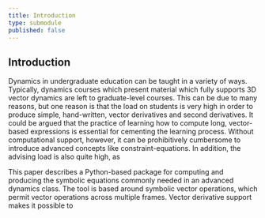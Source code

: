 ```yaml
---
title: Introduction
type: submodule
published: false
---
```


## Introduction

Dynamics in undergraduate education can be taught in a variety of ways.  Typically, dynamics courses which present material which fully supports 3D vector dynamics are left to graduate-level courses.  This can be due to many reasons, but one reason is that the load on students is very high in order to produce simple, hand-written, vector derivatives and second derivatives.  It could be argued that the practice of learning how to compute long, vector-based expressions is essential for cementing the learning process.  Without computational support, however, it can be prohibitively cumbersome to introduce advanced concepts like constraint-equations.  In addition, the advising load is also quite high, as 

This paper describes a Python-based package for computing and producing the symbolic equations commonly needed in an advanced dynamics class.  The tool is based around symbolic vector operations, which permit vector operations across multiple frames.  Vector derivative support makes it possible to